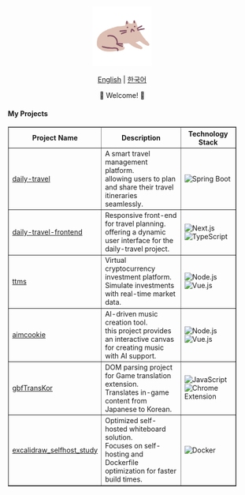 <div align="center" style=" padding: 20px;">
    <p align="center">
        <img src="cat.gif" style="height:120px;"/>
    </p>
    <p align="center">
      <a href="https://github.com/recoild/recoild/blob/main/README.md">English</a> | <a href="https://github.com/recoild/recoild/blob/main/README_kr.md">한국어</a>
    </p>
    <p>🌟 Welcome! 🌟</p>
    <h4 align="left">My Projects</h4>
    <table border="1" cellpadding="10">
  <thead>
    <tr>
      <th>Project Name</th>
      <th>Description</th>
      <th>Technology Stack</th>
    </tr>
  </thead>
  <tbody>
    <tr>
      <td><a href="https://github.com/WooriFisa3-TeamOrg/daily-travel">daily-travel</a></td>
      <td>A smart travel management platform.<br>
          allowing users to plan and share their travel itineraries seamlessly.
      </td>
      <td>
        <img src="https://cdn.jsdelivr.net/gh/devicons/devicon/icons/spring/spring-original.svg" alt="Spring Boot" width="40">
      </td>
    </tr>
    <tr>
      <td><a href="https://github.com/WooriFisa3-TeamOrg/daily-travel-frontend">daily-travel-frontend</a></td>
      <td>Responsive front-end for travel planning.<br>
          offering a dynamic user interface for the daily-travel project.
      </td>
      <td>
        <img src="https://cdn.jsdelivr.net/gh/devicons/devicon/icons/nextjs/nextjs-original-wordmark.svg" alt="Next.js" width="40">
        <img src="https://cdn.jsdelivr.net/gh/devicons/devicon/icons/typescript/typescript-original.svg" alt="TypeScript" width="40">
      </td>
    </tr>
    <tr>
      <td><a href="https://github.com/ToTheMoonSimulation/ttms">ttms</a></td>
      <td>Virtual cryptocurrency investment platform.<br>
          Simulate investments with real-time market data.
      </td>
      <td>
        <img src="https://cdn.jsdelivr.net/gh/devicons/devicon/icons/nodejs/nodejs-original.svg" alt="Node.js" width="40">
        <img src="https://cdn.jsdelivr.net/gh/devicons/devicon/icons/vuejs/vuejs-original.svg" alt="Vue.js" width="40">
      </td>
    </tr>
    <tr>
      <td><a href="https://github.com/AIMCookie/aimcookie">aimcookie</a></td>
      <td>AI-driven music creation tool.<br>
          this project provides an interactive canvas for creating music with AI support.
      </td>
      <td>
        <img src="https://cdn.jsdelivr.net/gh/devicons/devicon/icons/nodejs/nodejs-original.svg" alt="Node.js" width="40">
        <img src="https://cdn.jsdelivr.net/gh/devicons/devicon/icons/vuejs/vuejs-original.svg" alt="Vue.js" width="40">
      </td>
    </tr>
    <tr>
      <td><a href="https://github.com/sidewinderk/gbfTransKor">gbfTransKor</a></td>
      <td>DOM parsing project for Game translation extension.<br>
          Translates in-game content from Japanese to Korean.
      </td>
      <td>
        <img src="https://cdn.jsdelivr.net/gh/devicons/devicon/icons/javascript/javascript-original.svg" alt="JavaScript" width="40">
        <img src="https://www.google.com/images/icons/product/chrome-48.png" alt="Chrome Extension" width="40">
      </td>
    </tr>
    <tr>
      <td><a href="https://github.com/recoild/excalidraw_selfhost_study">excalidraw_selfhost_study</a></td>
      <td>Optimized self-hosted whiteboard solution.<br>
          Focuses on self-hosting and Dockerfile optimization for faster build times.
      </td>
      <td>
        <img src="https://cdn.jsdelivr.net/gh/devicons/devicon/icons/docker/docker-original.svg" alt="Docker" width="40">
      </td>
    </tr>
  </tbody>
</table>


</div>
